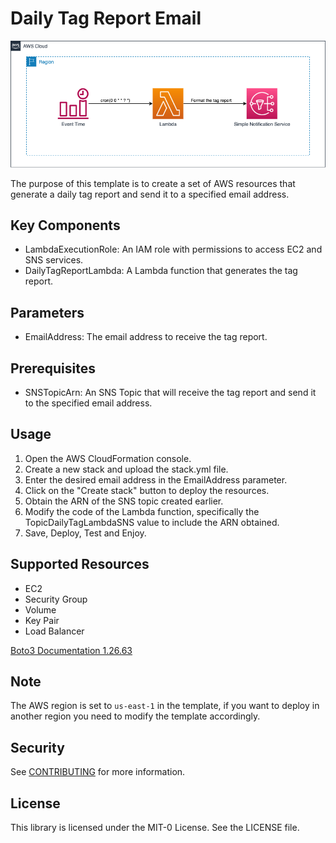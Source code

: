 # Daily Tag Report Email

![Daily Tag Report](./img/DailyTagReportArchitecture.png)

The purpose of this template is to create a set of AWS resources that generate a daily tag report and send it to a specified email address.

## Key Components

- LambdaExecutionRole: An IAM role with permissions to access EC2 and SNS services.
- DailyTagReportLambda: A Lambda function that generates the tag report.

## Parameters

- EmailAddress: The email address to receive the tag report.

## Prerequisites

- SNSTopicArn: An SNS Topic that will receive the tag report and send it to the specified email address.

## Usage

1. Open the AWS CloudFormation console.
1. Create a new stack and upload the stack.yml file.
1. Enter the desired email address in the EmailAddress parameter.
1. Click on the "Create stack" button to deploy the resources.
1. Obtain the ARN of the SNS topic created earlier.
1. Modify the code of the Lambda function, specifically the TopicDailyTagLambdaSNS value to include the ARN obtained.
1. Save, Deploy, Test and Enjoy.

## Supported Resources

- EC2
- Security Group
- Volume
- Key Pair
- Load Balancer

[Boto3 Documentation 1.26.63](https://boto3.amazonaws.com/v1/documentation/api/latest/reference/services/ec2.html#client)

## Note

The AWS region is set to `us-east-1` in the template, if you want to deploy in another region you need to modify the template accordingly.

## Security

See [CONTRIBUTING](CONTRIBUTING.md#security-issue-notifications) for more information.

## License

This library is licensed under the MIT-0 License. See the LICENSE file.